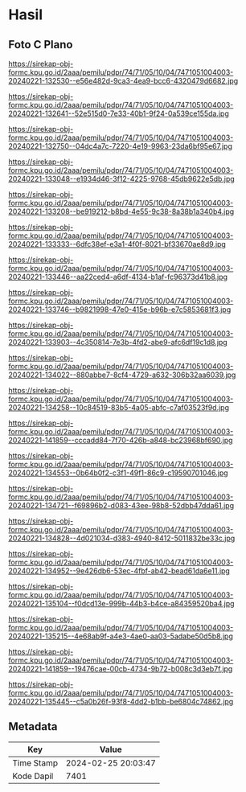 # Hasil

## Foto C Plano

https://sirekap-obj-formc.kpu.go.id/2aaa/pemilu/pdpr/74/71/05/10/04/7471051004003-20240221-132530--e56e482d-9ca3-4ea9-bcc6-4320479d6682.jpg

https://sirekap-obj-formc.kpu.go.id/2aaa/pemilu/pdpr/74/71/05/10/04/7471051004003-20240221-132641--52e515d0-7e33-40b1-9f24-0a539ce155da.jpg

https://sirekap-obj-formc.kpu.go.id/2aaa/pemilu/pdpr/74/71/05/10/04/7471051004003-20240221-132750--04dc4a7c-7220-4e19-9963-23da6bf95e67.jpg

https://sirekap-obj-formc.kpu.go.id/2aaa/pemilu/pdpr/74/71/05/10/04/7471051004003-20240221-133048--e1934d46-3f12-4225-9768-45db9622e5db.jpg

https://sirekap-obj-formc.kpu.go.id/2aaa/pemilu/pdpr/74/71/05/10/04/7471051004003-20240221-133208--be919212-b8bd-4e55-9c38-8a38b1a340b4.jpg

https://sirekap-obj-formc.kpu.go.id/2aaa/pemilu/pdpr/74/71/05/10/04/7471051004003-20240221-133333--6dfc38ef-e3a1-4f0f-8021-bf33670ae8d9.jpg

https://sirekap-obj-formc.kpu.go.id/2aaa/pemilu/pdpr/74/71/05/10/04/7471051004003-20240221-133446--aa22ced4-a6df-4134-b1af-fc96373d41b8.jpg

https://sirekap-obj-formc.kpu.go.id/2aaa/pemilu/pdpr/74/71/05/10/04/7471051004003-20240221-133746--b9821998-47e0-415e-b96b-e7c5853681f3.jpg

https://sirekap-obj-formc.kpu.go.id/2aaa/pemilu/pdpr/74/71/05/10/04/7471051004003-20240221-133903--4c350814-7e3b-4fd2-abe9-afc6df19c1d8.jpg

https://sirekap-obj-formc.kpu.go.id/2aaa/pemilu/pdpr/74/71/05/10/04/7471051004003-20240221-134022--880abbe7-8cf4-4729-a632-306b32aa6039.jpg

https://sirekap-obj-formc.kpu.go.id/2aaa/pemilu/pdpr/74/71/05/10/04/7471051004003-20240221-134258--10c84519-83b5-4a05-abfc-c7af03523f9d.jpg

https://sirekap-obj-formc.kpu.go.id/2aaa/pemilu/pdpr/74/71/05/10/04/7471051004003-20240221-141859--cccadd84-7f70-426b-a848-bc23968bf690.jpg

https://sirekap-obj-formc.kpu.go.id/2aaa/pemilu/pdpr/74/71/05/10/04/7471051004003-20240221-134553--0b64b0f2-c3f1-49f1-86c9-c19590701046.jpg

https://sirekap-obj-formc.kpu.go.id/2aaa/pemilu/pdpr/74/71/05/10/04/7471051004003-20240221-134721--f69896b2-d083-43ee-98b8-52dbb47dda61.jpg

https://sirekap-obj-formc.kpu.go.id/2aaa/pemilu/pdpr/74/71/05/10/04/7471051004003-20240221-134828--4d021034-d383-4940-8412-5011832be33c.jpg

https://sirekap-obj-formc.kpu.go.id/2aaa/pemilu/pdpr/74/71/05/10/04/7471051004003-20240221-134952--9e426db6-53ec-4fbf-ab42-bead61da6e11.jpg

https://sirekap-obj-formc.kpu.go.id/2aaa/pemilu/pdpr/74/71/05/10/04/7471051004003-20240221-135104--f0dcd13e-999b-44b3-b4ce-a84359520ba4.jpg

https://sirekap-obj-formc.kpu.go.id/2aaa/pemilu/pdpr/74/71/05/10/04/7471051004003-20240221-135215--4e68ab9f-a4e3-4ae0-aa03-5adabe50d5b8.jpg

https://sirekap-obj-formc.kpu.go.id/2aaa/pemilu/pdpr/74/71/05/10/04/7471051004003-20240221-141859--19476cae-00cb-4734-9b72-b008c3d3eb7f.jpg

https://sirekap-obj-formc.kpu.go.id/2aaa/pemilu/pdpr/74/71/05/10/04/7471051004003-20240221-135445--c5a0b26f-93f8-4dd2-b1bb-be6804c74862.jpg


## Metadata

| Key        | Value               |
| ---------- | ------------------- |
| Time Stamp | 2024-02-25 20:03:47 |
| Kode Dapil | 7401                |



